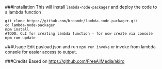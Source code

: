 ###Installation
This will install `lambda-node-packager` and deploy the code to a lambda function
```
git clone https://github.com/breandr/lambda-node-packager.git
cd lambda-node-packager
npm install
#TODO: CLI for creating lambda function - for now create via console
npm run update
```

###Usage
Edit payload.json and run `npm run invoke` or invoke from lambda console for easier access to output.

###Credits
Based on https://github.com/FreeAllMedia/akiro
